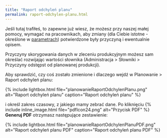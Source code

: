 ```yaml
---
title: "Raport odchyleń planu"
permalink: raport-odchylen-planu.html 
---
```


Jeśli tutaj trafiłeś, to zapewne już wiesz, że możesz przy naszej małej pomocy, wymagać na pracownikach, aby zmiany (dla Ciebie istotne - określone w [parametrach](/parametry-zlecen#dokumentacja-odchyleń)) potwierdzone były przyczyną i ewentualnie opisem. 

Przyczyny skorygowania danych w zleceniu produkcyjnym możesz sam określać rozwijając wartości słownika (Administracja > Słowniki > Przyczyny odstępst od planowanej produkcji).

Aby sprawdzić, czy coś zostało zmienione i dlaczego wejdź w Planowanie > Raport odchyleń planu:

{% include lightbox.html file="planowanieRaportOdchylenPlanu.png" alt="Raport odchyleń planu" caption="Raport odchyleń planu" %}

i określ zakres czasowy, z jakiego mamy zebrać dane. Po kliknięciu {% include inline_image.html file="pdfIcon24.png" alt="Przycisk PDF" %} **Generuj PDF** otrzymasz następujące zestawienie:

{% include lightbox.html file="planowanieRaportOdchylenPlanuPDF.png" alt="Raport odchyleń planu PDF" caption="Raport odchyleń planu PDF" %}
